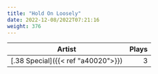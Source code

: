 ```yaml
---
title: "Hold On Loosely"
date: 2022-12-08/2022T07:21:16
weight: 376
---
```




 Artist | Plays 
----- | -----:
[.38 Special]({{< ref "a40020">}}) | 3
